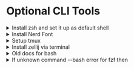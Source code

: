 # Optional CLI Tools

<details>
<summary>Install zsh and set it up as default shell</summary>
    
### 1. Install zsh

```bash
sudo nala install zsh
```

### 2. Change your default shell to zsh

```bash
chsh -s $(which zsh)
```

### 3. Add this to your ~/.zshrc
```bash

# The following lines were added by compinstall

zstyle ':completion:*' completer _expand _complete _ignored _correct _approximate
zstyle ':completion:*' list-colors ''
zstyle ':completion:*' list-prompt %SAt %p: Hit TAB for more, or the character to insert%s
zstyle ':completion:*' max-errors 2 numeric
zstyle ':completion:*' menu select=2
zstyle ':completion:*' select-prompt %SScrolling active: current selection at %p%s
zstyle :compinstall filename '/home/madhu/.zshrc'

autoload -Uz compinit
compinit
# End of lines added by compinstall
# Lines configured by zsh-newuser-install
HISTFILE=~/.histfile
HISTSIZE=1000
SAVEHIST=1000
setopt extendedglob
bindkey -v
# End of lines configured by zsh-newuser-install

# Two line colored prompt
PROMPT='%F{green}%n%f@%F{blue}%m%f:%F{yellow}%~%f'$'\n''%# '

# For laptop
eval "$(fzf --zsh)"

# if you select the alredy active branch thorws an error
gsb() {
    git branch -a | fzf \
        --preview 'git show --color=always {1}' \
        --bind 'enter:become(git switch $(echo {1} | sed "s#remotes/origin/##"))' \
        --height 40% --layout=reverse
}

eval "$(zoxide init zsh)"

# Use zoxide's interactive mode with fzf
zi() {
  local dir
  dir=$(zoxide query -i -- "$@") && cd "$dir"
}

# Alt + d to open recent dir and search
bindkey "\ed" zi

alias fd=fdfind

ff() {
  local file editor
  editor=$(command -v vim || command -v nvim)
  file=$(fd -HI --type f . | fzf --preview 'sed -n "1,200p" {}' --height 40% --reverse )
  [ -n "$file" ] && "$editor" "$file"
}

# Generic search to specify the folder
rgd() { rg "$1.*$2|$2.*$1" "${3:-.}"; }
# Usage: rgn docker prune
```
</details>

<details>
<summary>Install Nerd Font</summary>

### 1. Create fonts directory if it doesn't exist

```bash
mkdir -p ~/.local/share/fonts
```

### 2. Download Nerd Font (JetBrains Mono)

```bash
cd ~/.local/share/fonts
curl -L -o HackNerdFont-Regular.ttf "https://github.com/ryanoasis/nerd-fonts/raw/master/patched-fonts/Hack/Regular/HackNerdFont-Regular.ttf"
```

### 3. Refresh font cache

```bash
fc-cache -fv
```

### 4. Verify installation

```bash
fc-list | grep -i jetbrains
```
</details>

<details>
<summary>Setup tmux</summary>

### 1. Download and setup the tmux-plugin-manager
```bash
# Create directory and download TPM
mkdir -p ~/.tmux/plugins
cd ~/.tmux/plugins
git clone https://github.com/tmux-plugins/tpm
```
### 2. Copy the config to ~/.tmux.conf
```bash
# options to make tmux more pleasant

set -g mouse on
# set -g escape-time 0

# Terminal and encoding settings optimized for modern terminals like Warp
set -g default-terminal "tmux-256color"

# Shift Alt vim keys to switch windows
bind -n M-H previous-window
bind -n M-L next-window

# Start windows and panes at 1, not 0
set -g base-index 1
set -g pane-base-index 1
set-window-option -g pane-base-index 1
set-option -g renumber-windows on

# List of plugins
set -g @plugin 'tmux-plugins/tpm'
set -g @plugin 'tmux-plugins/tmux-yank'
set -g @plugin 'catppuccin/tmux'
# set -g @plugin 'christoomey/vim-tmux-navigator'

# set vi-mode
set-window-option -g mode-keys vi
# keybindings
bind-key -T copy-mode-vi v send-keys -X begin-selection
bind-key -T copy-mode-vi C-v send-keys -X rectangle-toggle
bind-key -T copy-mode-vi y send-keys -X copy-selection-and-cancel

# Open panes in current directory
bind '"' split-window -v -c "#{pane_current_path}"
bind % split-window -h -c "#{pane_current_path}"

# Initialize TMUX plugin manager (keep this line at the very bottom of tmux.conf)
run '~/.tmux/plugins/tpm/tpm'
```
</details>

<details>
<summary>Install zellij via terminal</summary>

### 1. Download
```bash
curl -L -o zellij.tar.gz "https://github.com/zellij-org/zellij/releases/latest/download/zellij-no-web-x86_64-unknown-linux-musl.tar.gz"
```

### 2. Verify it arrived
```bash
ls -lh zellij.tar.gz
```

### 3. Extract everything
```bash
tar -xzf zellij.tar.gz
```

### 4. See what came out
```bash
ls -l
```

### 5. Make it executable and move it to bin to use everywhere 
make it executable

```bash
chmod +x zellij
```

put it on your PATH

```bash
sudo mv zellij /usr/local/bin/
```
</details>

<details>
<summary>Old docs for bash</summary>

### Add this to ~/.bashrc to enable packages
Minimal bash setup

```bash
# Setup color for bash
PS1='\[\033[01;32m\]\u@\h\[\033[00m\]:\[\033[01;34m\]\w\[\033[00m\]\$ '

# To enable vim motions in bash shell
set -o vi

# For server
if [ -f /usr/share/doc/fzf/examples/key-bindings.zsh ]; then
  source /usr/share/doc/fzf/examples/key-bindings.zsh
fi

eval "$(zoxide init bash)"

# Use zoxide's interactive mode with fzf
zi() {
  local dir
  dir=$(zoxide query -i -- "$@") && cd "$dir"
}

# Alt + d to open recent dir and search
bind '"\ed":"zi\n"'

alias fd=fdfind

ff() {
  local file editor
  editor=$(command -v vim || command -v nvim)
  file=$(fd -HI --type f . | fzf --preview 'sed -n "1,200p" {}' --height 40% --reverse )
  [ -n "$file" ] && "$editor" "$file"
}

alias tat='tmux attach -t'
alias ta='tmux attach'
alias tn='tmux new-session -s'
alias tl='tmux ls'
alias ls='eza'
alias ll='eza -lah'
alias l='eza -lh'
```

Complete bash setup
```bash
# Setup color for bash
PS1='\[\033[01;32m\]\u@\h\[\033[00m\]:\[\033[01;34m\]\w\[\033[00m\]\$ '

# To enable vim motions in bash shell
set -o vi

# For laptop
# eval "$(fzf --bash)"

# For server
if [ -f /usr/share/doc/fzf/examples/key-bindings.bash ]; then
    source /usr/share/doc/fzf/examples/key-bindings.bash
fi

# if you select the alredy active branch thorws an error
gsb() {
    git branch -a | fzf \
        --preview 'git show --color=always {1}' \
        --bind 'enter:become(git switch $(echo {1} | sed "s#remotes/origin/##"))' \
        --height 40% --layout=reverse
}

eval "$(zoxide init bash)"

# Use zoxide's interactive mode with fzf
zi() {
  local dir
  dir=$(zoxide query -i -- "$@") && cd "$dir"
}

# Alt + d to open recent dir and search
bind '"\ed":"zi\n"'

alias fd=fdfind

ff() {
  local file editor
  editor=$(command -v vim || command -v nvim)
  file=$(fd -HI --type f . | fzf --preview 'sed -n "1,200p" {}' --height 40% --reverse )
  [ -n "$file" ] && "$editor" "$file"
}

# Generic search to specify the folder
rgd() { rg "$1.*$2|$2.*$1" "${3:-.}"; }
# Usage: rgn docker prune
```
</details>

<details>
<summary>If unknown command --bash error for fzf then</summary>

Source the fzf key bindings and make them persistent across new terminal sessions by adding the below command to ~/.bashrc

```bash
if [ -f /usr/share/doc/fzf/examples/key-bindings.bash ]; then
    source /usr/share/doc/fzf/examples/key-bindings.bash
fi
```

Below are the suggested fixes by Deepseek but didn't find those paths in the server after fzf installation. Keeping these commands for informational purposes; just the above keybindings command is enough.

```bash
source /usr/share/doc/fzf/examples/completion.bash
```

Alternative paths:

```bash
source /usr/share/fzf/key-bindings.bash
source /usr/share/fzf/completion.bash
```

</details>

